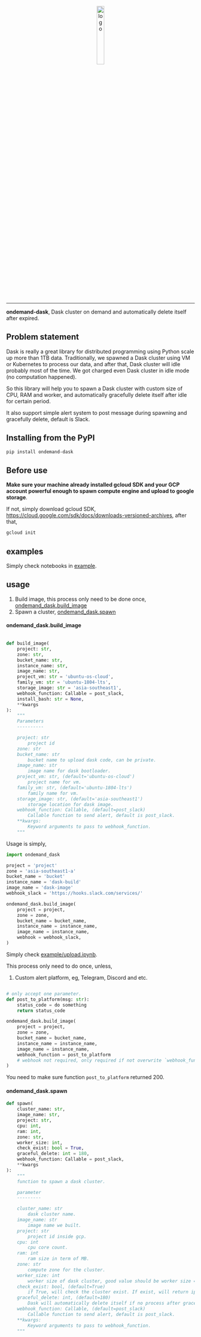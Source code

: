 <p align="center">
    <a href="#readme">
        <img alt="logo" width="20%" src="dask.png">
    </a>
</p>

---

**ondemand-dask**, Dask cluster on demand and automatically delete itself after expired.

## Problem statement

Dask is really a great library for distributed programming using Python scale up more than 1TB data. Traditionally, we spawned a Dask cluster using VM or Kubernetes to process our data, and after that, Dask cluster will idle probably most of the time. We got charged even Dask cluster in idle mode (no computation happened).

So this library will help you to spawn a Dask cluster with custom size of CPU, RAM and worker, and automatically gracefully delete itself after idle for certain period.

It also support simple alert system to post message during spawning and gracefully delete, default is Slack.

## Installing from the PyPI

```bash
pip install ondemand-dask
```

## Before use

**Make sure your machine already installed gcloud SDK and your GCP account powerful enough to spawn compute engine and upload to google storage**.

If not, simply download gcloud SDK, https://cloud.google.com/sdk/docs/downloads-versioned-archives, after that,

```bash
gcloud init
```

## examples

Simply check notebooks in [example](example).

## usage

1. Build image, this process only need to be done once, [ondemand_dask.build_image](https://github.com/kfit-dev/ondemand-dask#ondemand_daskbuild_image)
2. Spawn a cluster, [ondemand_dask.spawn](#)

#### ondemand_dask.build_image

```python

def build_image(
    project: str,
    zone: str,
    bucket_name: str,
    instance_name: str,
    image_name: str,
    project_vm: str = 'ubuntu-os-cloud',
    family_vm: str = 'ubuntu-1804-lts',
    storage_image: str = 'asia-southeast1',
    webhook_function: Callable = post_slack,
    install_bash: str = None,
    **kwargs
):
    """
    Parameters
    ----------

    project: str
        project id
    zone: str
    bucket_name: str
        bucket name to upload dask code, can be private.
    image_name: str
        image name for dask bootloader.
    project_vm: str, (default='ubuntu-os-cloud')
        project name for vm. 
    family_vm: str, (default='ubuntu-1804-lts')
        family name for vm.
    storage_image: str, (default='asia-southeast1')
        storage location for dask image.
    webhook_function: Callable, (default=post_slack)
        Callable function to send alert, default is post_slack.
    **kwargs:
        Keyword arguments to pass to webhook_function.
    """

```

Usage is simply,

```python
import ondemand_dask

project = 'project'
zone = 'asia-southeast1-a'
bucket_name = 'bucket'
instance_name = 'dask-build'
image_name = 'dask-image'
webhook_slack = 'https://hooks.slack.com/services/'

ondemand_dask.build_image(
    project = project,
    zone = zone,
    bucket_name = bucket_name,
    instance_name = instance_name,
    image_name = instance_name,
    webhook = webhook_slack,
)
```

Simply check [example/upload.ipynb](example/upload.ipynb).

This process only need to do once, unless,

1. Custom alert platform, eg, Telegram, Discord and etc.

```python

# only accept one parameter.
def post_to_platform(msg: str):
    status_code = do something
    return status_code

ondemand_dask.build_image(
    project = project,
    zone = zone,
    bucket_name = bucket_name,
    instance_name = instance_name,
    image_name = instance_name,
    webhook_function = post_to_platform
    # webhook not required, only required if not overwrite `webhook_function`
)
```

You need to make sure function `post_to_platform` returned 200.

#### ondemand_dask.spawn

```python
def spawn(
    cluster_name: str,
    image_name: str,
    project: str,
    cpu: int,
    ram: int,
    zone: str,
    worker_size: int,
    check_exist: bool = True,
    graceful_delete: int = 180,
    webhook_function: Callable = post_slack,
    **kwargs
):
    """
    function to spawn a dask cluster.

    parameter
    ---------

    cluster_name: str
        dask cluster name.
    image_name: str
        image name we built.
    project: str
        project id inside gcp.
    cpu: int
        cpu core count.
    ram: int
        ram size in term of MB.
    zone: str
        compute zone for the cluster.
    worker_size: int
        worker size of dask cluster, good value should be worker size = 2 * cpu core.
    check_exist: bool, (default=True)
        if True, will check the cluster exist. If exist, will return ip address.
    graceful_delete: int, (default=180)
        Dask will automatically delete itself if no process after graceful_delete (seconds).
    webhook_function: Callable, (default=post_slack)
        Callable function to send alert, default is post_slack.
    **kwargs:
        Keyword arguments to pass to webhook_function.
    """
```